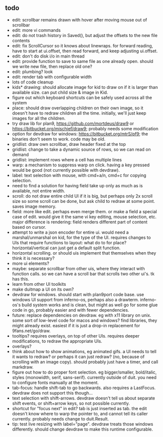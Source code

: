 ## todo

- edit: scrollbar remains drawn with hover after moving mouse out of scrollbar
- edit: more vi commands
- edit: do not trash history in Saved(), but adjust the offsets to the new file contents
- edit: fix ScrollCursor so it knows about linewraps. for forward reading, have to start at ui.offset, then read forward, and keep adjusting ui.offset.
- edit: don't do disk i/o in main thread
- edit: provide function to save to same file as one already open.  should we write new file, then replace old one?
- edit: plumbing? look
- edit: render tab with configurable width
- lots of code cleanup
- kids* drawing: should allocate image for kid to draw on if it is larger than available size.  can put child size & image in Kid.
- figure out which keyboard shortcuts can be safely used across all the system
- place: should draw overlapping children on their own image, so it doesn't have to redraw children all the time. initially, we'll just keep images for all the children.
- try draw lib for plan9, https://github.com/mortdeus/draw9 or https://bitbucket.org/mischief/draw9; probably needs some modification
- option for devdraw for windows: https://bitbucket.org/mtrS/pf9; the binaries don't seem to work. code may be old.
- gridlist: draw own scrollbar, draw header fixed at the top
- gridlist: change to take a dynamic source of rows, so we can read on demand
- gridlist: implement rows where a cell has multiple lines
- warp: a mechanism to suppress warp on click. having a key pressed would be good (not currently possible with devdraw).
- label: text selection with mouse, with cmd+a/n, cmd+c for copying selection.
- need to find a solution for having field take up only as much as is available, not entire width.
- scroll: do not draw entire child UI if it is big, but perhaps only 2x scroll size so some scroll can be done, but ask child to redraw at some point. saves image memory.
- field: more like edit. perhaps even merge them. or make a field a special case of edit. would give it the same vi key editing, mouse selection, etc. major difference is rendering: field renders different part of content based on cursor.
- attempt to write a json encoder for entire ui. would need a marshal/unmarshal on kid, for the type of the UI. requires changes to UIs that require functions to layout: what do to for place? horizontal/vertical can just get a default split function.
- horizontal scrolling. or should uis implement that themselves when they think it is necessary?
- more ui elements?
- maybe: separate scrollbar from other uis, where they interact with function calls. so we can have a scroll bar that scrolls two other ui's. tk has this.
- learn from other UI toolkits
- make duitmap a UI on its own?
- devdraw for windows. should start with plan9port code base. use windows UI support from inferno-os, perhaps also a drawterm. inferno-os's build system works and is clean, but might as well go for some glue code in go, probably easier and with fewer dependencies.
- future: replace dependencies on devdraw. eg with x11 library on unix. some sort of low-level code for macos and windows? find libraries, they might already exist. easiest if it is just a drop-in replacement for 9fans.net/go/draw.
- tooltips?  requires overlays, on top of other UIs. requires deeper modifications, to redraw the appropriate UIs.
- overlays?
- think about how to show animations, eg animated gifs. a UI needs to tell it wants to redraw? or perhaps it can just redraw? (no, because of scrolling with an image copy). should probably just have a timer, and call markdraw.
- figure out how to do proper font selection. eg bigger/smaller, bold/italic, styles (monowidth, serif, sans-serif). currently outside of duit. you need to configure fonts manually at the moment.
- tab-focus: handle shift-tab to go backwards. also requires a LastFocus. devdraw does not support this though...
- text selection with shift-arrows. devdraw doesn't tell us about separate shift events, or shift+arrow keys, so not possible currently.
- shortcut for "focus next" in edit?  tab is just inserted as tab. the edit doesn't know where to warp the pointer to, and cannot tell its caller currently. probably needs change to duit.Result.
- tip: test live resizing with label="page". devdraw treats those windows differently. should change devdraw to make this runtime configurable.

